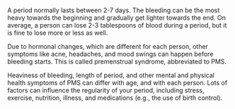 A period normally lasts between 2-7 days. The bleeding can be the most heavy towards the beginning and gradually get lighter towards the end. On average, a person can lose 2-3 tablespoons of blood during a period, but it is fine to lose more or less as well.  

Due to hormonal changes, which are different for each person, other symptoms like acne, headaches, and mood swings can happen before bleeding starts. This is called premenstrual syndrome, abbreviated to PMS.  

Heaviness of bleeding, length of period, and other mental and physical health symptoms of PMS can differ with age, and with each person. Lots of factors can influence the regularity of your period, including stress, exercise, nutrition, illness, and medications (e.g., the use of birth control). 